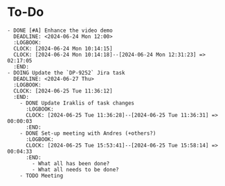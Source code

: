 # To-Do
	- DONE [#A] Enhance the video demo
	  DEADLINE: <2024-06-24 Mon 12:00>
	  :LOGBOOK:
	  CLOCK: [2024-06-24 Mon 10:14:15]
	  CLOCK: [2024-06-24 Mon 10:14:18]--[2024-06-24 Mon 12:31:23] =>  02:17:05
	  :END:
	- DOING Update the `DP-9252` Jira task
	  DEADLINE: <2024-06-27 Thu>
	  :LOGBOOK:
	  CLOCK: [2024-06-25 Tue 11:36:12]
	  :END:
		- DONE Update Iraklis of task changes
		  :LOGBOOK:
		  CLOCK: [2024-06-25 Tue 11:36:28]--[2024-06-25 Tue 11:36:31] =>  00:00:03
		  :END:
		- DONE Set-up meeting with Andres (+others?)
		  :LOGBOOK:
		  CLOCK: [2024-06-25 Tue 15:53:41]--[2024-06-25 Tue 15:58:14] =>  00:04:33
		  :END:
			- What all has been done?
			- What all needs to be done?
		- TODO Meeting